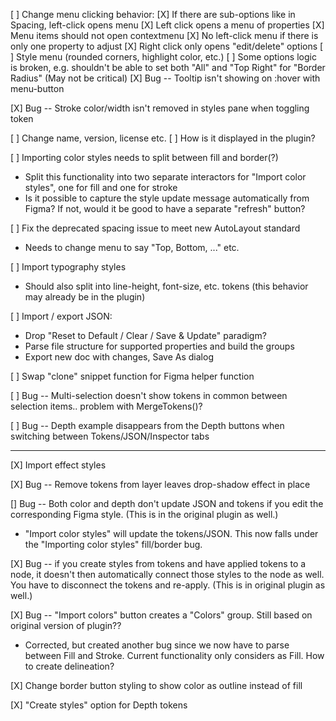 [ ] Change menu clicking behavior:
  [X] If there are sub-options like in Spacing, left-click opens menu
    [X] Left click opens a menu of properties
    [X] Menu items should not open contextmenu
    [X] No left-click menu if there is only one property to adjust
  [X] Right click only opens "edit/delete" options
  [ ] Style menu (rounded corners, highlight color, etc.)
  [ ] Some options logic is broken, e.g. shouldn't be able to set both "All" and "Top Right" for "Border Radius" (May not be critical)
  [X] Bug -- Tooltip isn't showing on :hover with menu-button

[X] Bug -- Stroke color/width isn't removed in styles pane when toggling token

[ ] Change name, version, license etc.
  [ ] How is it displayed in the plugin?

[ ] Importing color styles needs to split between fill and border(?)
  - Split this functionality into two separate interactors for "Import color styles", one for fill and one for stroke
  - Is it possible to capture the style update message automatically from Figma? If not, would it be good to have a separate "refresh" button?

[ ] Fix the deprecated spacing issue to meet new AutoLayout standard
- Needs to change menu to say "Top, Bottom, ..." etc.

[ ] Import typography styles
- Should also split into line-height, font-size, etc. tokens (this behavior may already be in the plugin)

[ ] Import / export JSON:
- Drop "Reset to Default / Clear / Save & Update" paradigm?
- Parse file structure for supported properties and build the groups
- Export new doc with changes, Save As dialog

[ ] Swap "clone" snippet function for Figma helper function

[ ] Bug -- Multi-selection doesn't show tokens in common between selection items.. problem with MergeTokens()?

[ ] Bug -- Depth example disappears from the Depth buttons when switching between Tokens/JSON/Inspector tabs

---

[X] Import effect styles

[X] Bug -- Remove tokens from layer leaves drop-shadow effect in place

[\] Bug -- Both color and depth don't update JSON and tokens if you edit the corresponding Figma style. (This is in the original plugin as well.)
  - "Import color styles" will update the tokens/JSON. This now falls under the "Importing color styles" fill/border bug.

[X] Bug -- if you create styles from tokens and have applied tokens to a node, it doesn't then automatically connect those styles to the node as well. You have to disconnect the tokens and re-apply. (This is in original plugin as well.)

[X] Bug -- "Import colors" button creates a "Colors" group. Still based on original version of plugin??
- Corrected, but created another bug since we now have to parse between Fill and Stroke. Current functionality only considers as Fill. How to create delineation?

[X] Change border button styling to show color as outline instead of fill

[X] "Create styles" option for Depth tokens